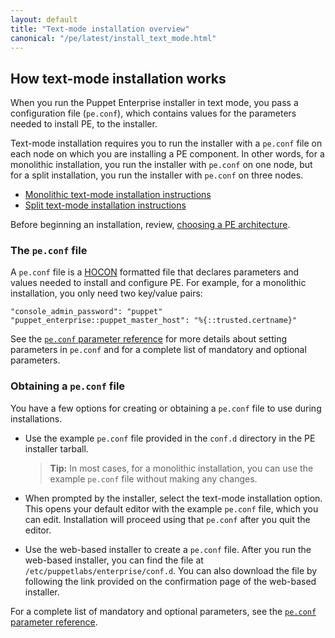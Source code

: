 ```yaml
---
layout: default
title: "Text-mode installation overview"
canonical: "/pe/latest/install_text_mode.html"
---
```


## How text-mode installation works

When you run the Puppet Enterprise installer in text mode, you pass a configuration file (`pe.conf`), which contains values for the parameters needed to install PE, to the installer.

Text-mode installation requires you to run the installer with a `pe.conf` file on each node on which you are installing a PE component. In other words, for a monolithic installation, you run the installer with `pe.conf` on one node, but for a split installation, you run the installer with `pe.conf` on three nodes.

* [Monolithic text-mode installation instructions](./install_text_mode_mono.html)
* [Split text-mode installation instructions](./install_text_mode_split.html)

Before beginning an installation, review, [choosing a PE architecture](./sys_req_hw.html#choosing-a-pe-architecture).

### The `pe.conf` file

A `pe.conf` file is a [HOCON](./config_hocon.html) formatted file that declares parameters and values needed to install and configure PE. For example, for a monolithic installation, you only need two key/value pairs:

~~~
"console_admin_password": "puppet"
"puppet_enterprise::puppet_master_host": "%{::trusted.certname}"
~~~

See the [`pe.conf` parameter reference](./install_pe_conf_param.html) for more details about setting parameters in `pe.conf` and for a complete list of mandatory and optional parameters.

### Obtaining a `pe.conf` file

You have a few options for creating or obtaining a `pe.conf` file to use during installations.

* Use the example `pe.conf` file provided in the `conf.d` directory in the PE installer tarball.

   >**Tip:** In most cases, for a monolithic installation, you can use the example `pe.conf` file without making any changes.

* When prompted by the installer, select the text-mode installation option. This opens your default editor with the example `pe.conf` file, which you can edit. Installation will proceed using that `pe.conf` after you quit the editor.
* Use the web-based installer to create a `pe.conf` file. After you run the web-based installer, you can find the file at `/etc/puppetlabs/enterprise/conf.d`. You can also download the file by following the link provided on the confirmation page of the web-based installer.

For a complete list of mandatory and optional parameters, see the [`pe.conf` parameter reference](./install_pe_conf_param.html).
